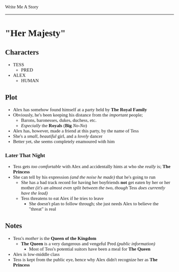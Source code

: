 <Style>
    Body {
        Font-size: 15px;
        Font-family: Verdana;
    };
</Style>

Write Me A Story
****************
"Her Majesty"
=============

Characters
----------
- TESS
    - PRED
- ALEX
    - HUMAN

Plot
----
- Alex has somehow found himself at a party held by __The Royal Family__
- Obviously, he's been keeping his distance from the _important_ people;
    - Barons, baronesses, dukes, duchess, etc.
    - _Especially_ the __Royals__ (__Big__ _No-No_)
- Alex has, however, made a friend at this party, by the name of Tess
- She's a _small_, _beautiful_ girl, and a _lovely_ dancer
- Better yet, she seems completely enamoured with him
### Later That Night
- Tess gets _too comfortable_ with Alex and accidentally hints at who she _really_ is; __The Princess__
- She can tell by his expression _(and the noise he made)_ that he's going to run
    - She has a bad track record for having her boyfriends __not__ get eaten by her or her mother _(it's an almost even split between the two, though_ Tess _does currently have the lead)_
    - Tess threatens to eat Alex if he tries to leave
        - She doesn't plan to follow through; she just needs Alex to believe the "threat" is real

Notes
-----
- Tess's _mother_ is the __Queen of the Kingdom__
    - __The Queen__ is a very dangerous and vengeful Pred _(public information)_
        - Most of Tess's potential suitors have been a meal for __The Queen__
- Alex is low-middle class
- Tess is kept from the public eye, hence why Alex didn't recognize her as __The Princess__